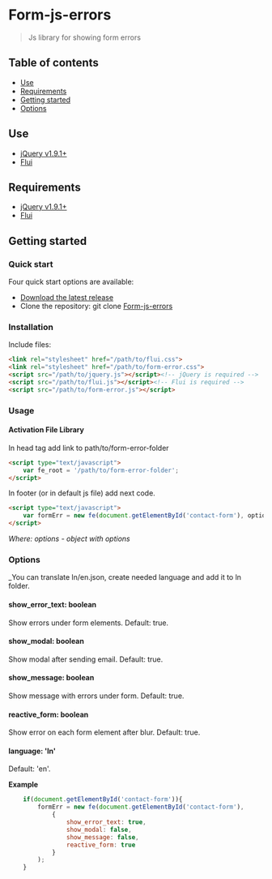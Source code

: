 # Form-js-errors
>Js library for showing form errors
## Table of contents
* [Use](#use)
* [Requirements](#requirements)
* [Getting started](#getting-started)
* [Options](#options)
## Use
* [jQuery v1.9.1+](https://jquery.com/)
* [Flui](https://github.com/Ajjya/File-library/tree/master/js/media-library/flui)
## Requirements
* [jQuery v1.9.1+](https://jquery.com/)
* [Flui](https://github.com/Ajjya/File-library/tree/master/js/media-library/flui)
## Getting started
### Quick start
Four quick start options are available:
* [Download the latest release](https://github.com/Ajjya/Form-js-errors/archive/master.zip)
* Clone the repository: git clone [Form-js-errors](https://github.com/Ajjya/Form-js-errors.git)
### Installation
Include files:
```html
<link rel="stylesheet" href="/path/to/flui.css">
<link rel="stylesheet" href="/path/to/form-error.css">
<script src="/path/to/jquery.js"></script><!-- jQuery is required -->
<script src="/path/to/flui.js"></script><!-- Flui is required -->
<script src="/path/to/form-error.js"></script>
```
### Usage
#### Activation File Library
In head tag add link to path/to/form-error-folder
```html
<script type="text/javascript">
	var fe_root = '/path/to/form-error-folder';
</script>
```
In footer (or in default js file) add next code.
```html
<script type="text/javascript">
	var formErr = new fe(document.getElementById('contact-form'), options);
</script>
```
_Where:_
_options - object with options_
### Options
_You can translate ln/en.json, create needed language and add it to ln folder.
#### show_error_text: boolean
Show errors under form elements. Default: true.
#### show_modal: boolean
Show modal after sending email. Default: true.
#### show_message: boolean
Show message with errors under form. Default: true.
#### reactive_form: boolean
Show error on each form element after blur. Default: true.
#### language: 'ln'
Default: 'en'.

**Example**
```js
	if(document.getElementById('contact-form')){
		formErr = new fe(document.getElementById('contact-form'), 
			{
				show_error_text: true,
				show_modal: false,
				show_message: false,
				reactive_form: true
			}
		);
	} 
```